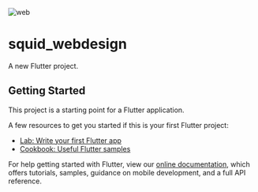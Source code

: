 ![web](https://user-images.githubusercontent.com/69796327/142758959-d89d967d-669e-4c45-bada-33bb8f18801f.PNG)
# squid_webdesign

A new Flutter project.
## Getting Started

This project is a starting point for a Flutter application.

A few resources to get you started if this is your first Flutter project:

- [Lab: Write your first Flutter app](https://flutter.dev/docs/get-started/codelab)
- [Cookbook: Useful Flutter samples](https://flutter.dev/docs/cookbook)

For help getting started with Flutter, view our
[online documentation](https://flutter.dev/docs), which offers tutorials,
samples, guidance on mobile development, and a full API reference.

